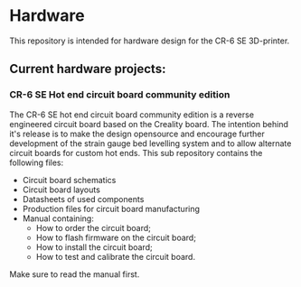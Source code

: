 # Hardware
This repository is intended for hardware design for the CR-6 SE 3D-printer.

## Current hardware projects:

### CR-6 SE Hot end circuit board community edition

The CR-6 SE hot end circuit board community edition is a reverse engineered circuit board based on the Creality board. The intention behind it's release is to make the design opensource and encourage further development of the strain gauge bed levelling system and to allow alternate circuit boards for custom hot ends. This sub repository contains the following files:
* Circuit board schematics
* Circuit board layouts
* Datasheets of used components
* Production files for circuit board manufacturing
* Manual containing:
   * How to order the circuit board;
   * How to flash firmware on the circuit board;
   * How to install the circuit board;
   * How to test and calibrate the circuit board.
 
 Make sure to read the manual first.
